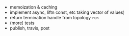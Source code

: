 * memoization & caching
* implement async, liftn const, etc
  taking vector of values)
* return termination handle from topology `run`
* (more) tests
* publish, travis, post
